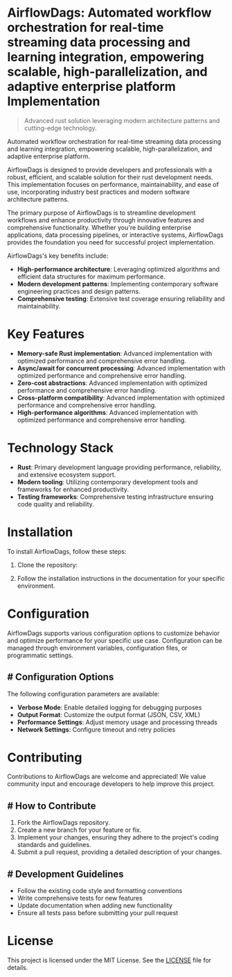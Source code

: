 <!-- fallback_AirflowDags_20251001202501_12267 -->

# AirflowDags: Automated workflow orchestration for real-time streaming data processing and learning integration, empowering scalable, high-parallelization, and adaptive enterprise platform Implementation
> Advanced rust solution leveraging modern architecture patterns and cutting-edge technology.

Automated workflow orchestration for real-time streaming data processing and learning integration, empowering scalable, high-parallelization, and adaptive enterprise platform.

AirflowDags is designed to provide developers and professionals with a robust, efficient, and scalable solution for their rust development needs. This implementation focuses on performance, maintainability, and ease of use, incorporating industry best practices and modern software architecture patterns.

The primary purpose of AirflowDags is to streamline development workflows and enhance productivity through innovative features and comprehensive functionality. Whether you're building enterprise applications, data processing pipelines, or interactive systems, AirflowDags provides the foundation you need for successful project implementation.

AirflowDags's key benefits include:

* **High-performance architecture**: Leveraging optimized algorithms and efficient data structures for maximum performance.
* **Modern development patterns**: Implementing contemporary software engineering practices and design patterns.
* **Comprehensive testing**: Extensive test coverage ensuring reliability and maintainability.

# Key Features

* **Memory-safe Rust implementation**: Advanced implementation with optimized performance and comprehensive error handling.
* **Async/await for concurrent processing**: Advanced implementation with optimized performance and comprehensive error handling.
* **Zero-cost abstractions**: Advanced implementation with optimized performance and comprehensive error handling.
* **Cross-platform compatibility**: Advanced implementation with optimized performance and comprehensive error handling.
* **High-performance algorithms**: Advanced implementation with optimized performance and comprehensive error handling.

# Technology Stack

* **Rust**: Primary development language providing performance, reliability, and extensive ecosystem support.
* **Modern tooling**: Utilizing contemporary development tools and frameworks for enhanced productivity.
* **Testing frameworks**: Comprehensive testing infrastructure ensuring code quality and reliability.

# Installation

To install AirflowDags, follow these steps:

1. Clone the repository:


2. Follow the installation instructions in the documentation for your specific environment.

# Configuration

AirflowDags supports various configuration options to customize behavior and optimize performance for your specific use case. Configuration can be managed through environment variables, configuration files, or programmatic settings.

## # Configuration Options

The following configuration parameters are available:

* **Verbose Mode**: Enable detailed logging for debugging purposes
* **Output Format**: Customize the output format (JSON, CSV, XML)
* **Performance Settings**: Adjust memory usage and processing threads
* **Network Settings**: Configure timeout and retry policies

# Contributing

Contributions to AirflowDags are welcome and appreciated! We value community input and encourage developers to help improve this project.

## # How to Contribute

1. Fork the AirflowDags repository.
2. Create a new branch for your feature or fix.
3. Implement your changes, ensuring they adhere to the project's coding standards and guidelines.
4. Submit a pull request, providing a detailed description of your changes.

## # Development Guidelines

* Follow the existing code style and formatting conventions
* Write comprehensive tests for new features
* Update documentation when adding new functionality
* Ensure all tests pass before submitting your pull request

# License

This project is licensed under the MIT License. See the [LICENSE](https://github.com/Willysc10/AirflowDags/blob/main/LICENSE) file for details.
